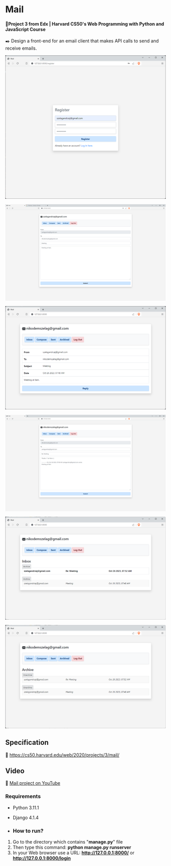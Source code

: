 # Mail

#### 📘Project 3 from Edx | Harvard CS50's Web Programming with Python and JavaScript Course

✒️ Design a front-end for an email client that makes API calls to send and receive emails.

![_pic0.java](_pic0.png "MAIL - Register")

![_pic1.java](_pic1.png "MAIL - Compose")

![_pic2.java](_pic2.png "MAIL - Inbox")

![_pic3.java](_pic3.png "MAIL - Reply")

![_pic4.java](_pic4.png "MAIL - Archive")

![_pic5.java](_pic5.png "MAIL - Unarchive")

## Specification 
🚀 https://cs50.harvard.edu/web/2020/projects/3/mail/

## Video

🚀 [Mail project on YouTube](https://youtu.be/FQLo7GbbeNk)

### Requirements

* Python 3.11.1
* Django 4.1.4

* ### How to run? 
1. Go to the directory which contains "__manage.py__" file
2. Then type this command: __python manage.py runserver__
3. In your Web browser use a URL: __http://127.0.0.1:8000/__ or __http://127.0.0.1:8000/login__

